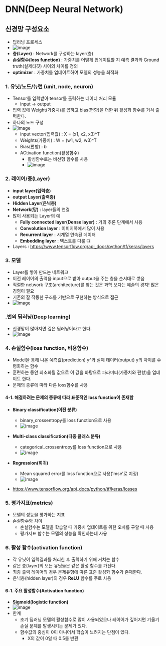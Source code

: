 # DNN(Deep Neural Network)
## 신경망 구성요소
- 딥러닝 프로세스
- ![image](https://user-images.githubusercontent.com/77317312/115013468-0c412b00-9eec-11eb-8473-da4fc65fd702.png)
- **층(Layer)** : Network를 구성하는 layer(층)
- **손실함수(loss function)** : 가중치를 어떻게 업데이트할 지 예측 결과와 Ground truth(실제타깃) 사이의 차이를 정의
- **optimizer** : 가중치를 업데이트하여 모델의 성능을 최적화

### 1. 유닛/노드/뉴런 (unit, node, neuron)
- Tensor를 입력받아 tensor를 출력하는 데이터 처리 모듈
  - input -> output
- 입력 값에 Weight(가중치)를 곱하고 bias(편향)을 더한 뒤 활성화 함수를 거쳐 출력한다.
- 하나의 노드 구성
- ![image](https://user-images.githubusercontent.com/77317312/115013922-a4d7ab00-9eec-11eb-86ba-cf34c3dff108.png)
  - input vector(입력값) : X = (x1, x2, x3)^T
  - Weights(가중치) : W = (w1, w2, w3)^T
  - Bias(편향) : b
  - ACtivation function(활성함수)
    - 활성함수로는 비선형 함수를 사용
    - ![image](https://user-images.githubusercontent.com/77317312/115014302-1dd70280-9eed-11eb-807f-2a95c0a614a9.png)

### 2. 레이어/층(Layer)
- **input layer(입력층)**
- **output Layer(출력층)** 
- **Hidden Layer(은닉층)**
- **Network(망)** : layer들의 연결
- 많이 사용되는 Layer의 예
  - **Fully connected layer(Dense layer)** : 거의 추론 단계에서 사용
  - **Convolution layer** : 이미지쪽에서 많이 사용
  - **Recurrent layer** : 시계열 연속된 데이터
  - **Embedding layer** : 텍스트를 다룰 떄
- Layers : https://www.tensorflow.org/api_docs/python/tf/keras/layers

### 3. 모델
- Layer를 쌓아 만드는 네트워크
- 이전 레이어의 출력을 input으로 받아 output을 주는 층을 순서대로 쌓음
- 적절한 network 구조(architecture)를 찾는 것은 과학 보다는 예술의 경지! 많은 경험이 필요
- 기존의 잘 작동한 구조를 기반으로 구현하는 방식으로 접근
- ![image](https://user-images.githubusercontent.com/77317312/115015222-4c091200-9eee-11eb-8c3d-82b3f58caa09.png)

### .번외 딥러닝(Deep learning)
- 신경망이 많아지면 깊은 딥러닝이라고 한다.
- ![image](https://user-images.githubusercontent.com/77317312/115015354-7955c000-9eee-11eb-8f05-a1541698a09e.png)

### 4. 손실함수(loss function, 비용함수)
- Model을 통해 나온 예측값(prediction) y^와 실제 데이터(output) y의 차이를 수령화하는 함수
- 훈련하는 동안 최소화될 값으로 이 값을 바탕으로 파라미터(가중치와 편향)을 업데이트 한다.
- 문제의 종류에 따라 다른 loss함수를 사용
#### 4-1. 해결하려는 문제의 종류에 따라 표준적인 loss function이 존재함
- **Binary classification(이진 분류)**
  - binary_crossentropy를 loss function으로 사용
  - ![image](https://user-images.githubusercontent.com/77317312/115037462-73b9a380-9f09-11eb-84de-f0c4891af31e.png)

- **Multi-class classification(다중 클래스 분류)**
  - categorical_crossentropy를 loss function으로 사용
  - ![image](https://user-images.githubusercontent.com/77317312/115037721-bbd8c600-9f09-11eb-880f-4dd37fb2845e.png)

- **Regression(회귀)**
  - Mean squared error를 loss function으로 사용('mse'로 지정)
  - ![image](https://user-images.githubusercontent.com/77317312/115037881-eb87ce00-9f09-11eb-9054-ee0f286d7fe0.png)
- https://www.tensorflow.org/api_docs/python/tf/keras/losses

### 5. 평가지표(metrics)
- 모델의 성능을 평가하는 지표
- 손실함수와 차이
  - 손실함수는 모델을 학습할 때 가중치 업데이트를 위한 오차를 구할 때 사용
  - 평가지표 함수는 모델의 성능을 확인하는데 사용

### 6. 활성 함수(activation function)
- 각 유닛이 입력결과를 처리한 후 출력하기 위해 거치는 함수
- 같은 층(layer)의 모든 유닛들은 같은 활성 함수를 가진다.
- 최종 출력 레이어의 경우 문제유형에 따른 표준 활성화 함수가 존재한다.
- 은닉층(hidden layer)의 경우 **ReLU** 함수를 주로 사용

#### 6-1. 주요 활성함수(Activation function)
- **Sigmoid(logistic function)**
- ![image](https://user-images.githubusercontent.com/77317312/115038770-cf386100-9f0a-11eb-966a-77f6def474b8.png)
- 한계
  - 초기 딥러닝 모델의 활성함수로 많이 사용되었으나 레이어가 깊어지면 기울기 손실 문제를 발생시키는 문제가 있다.
  - 함수값의 중심이 0이 아니어서 학습이 느려지는 단점이 있다.
    - X의 값이 0일 때 0.5를 반환















